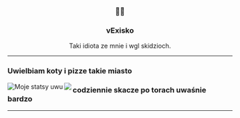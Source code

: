 <h3 align="center">📡📝</h3>
<h3 align="center">vExisko</h3>
<p align="center">Taki idiota ze mnie i wgl skidzioch.</p>

---

<h3>Uwielbiam koty i pizze takie miasto</h3>
 <a  href="https://github.com/anuraghazra/github-readme-stats"><img align="left" src="https://github-readme-stats.vercel.app/api?username=1vex&show_icons=true&include_all_commits=true&theme=buefy&hide_border=true" alt="Moje statsy uwu" /></a> 
 
 
<a href="https://github.com/anuraghazra/github-readme-stats"> <img align="left" src="https://github-readme-stats.vercel.app/api/top-langs/?username=1vex&layout=compact&theme=buefy&hide_border=true" /></a>

<h3>codziennie skacze po torach uwaśnie bardzo</h3>

---
